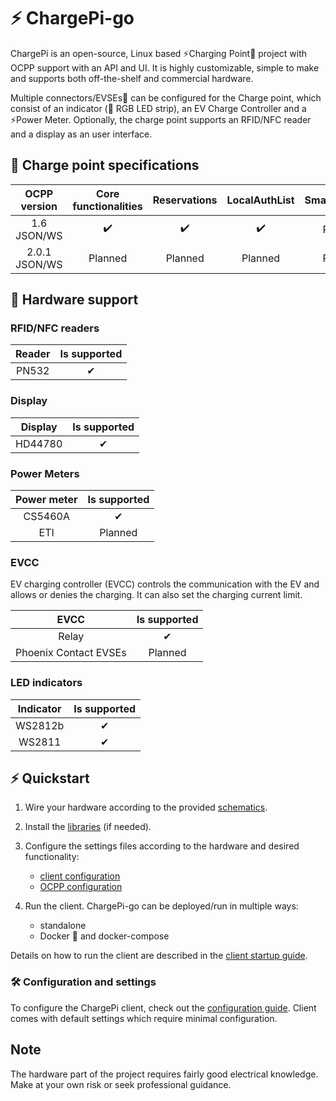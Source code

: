 # ⚡ ChargePi-go

ChargePi is an open-source, Linux based ⚡Charging Point🔌 project with OCPP support with an API and UI.
It is highly customizable, simple to make and supports both off-the-shelf and commercial hardware.

Multiple connectors/EVSEs🔌 can be configured for the Charge point, which consist of an indicator (🚥 RGB LED strip),
an EV Charge Controller and a ⚡Power Meter. Optionally, the charge point supports an RFID/NFC reader and a display as an
user interface.

## 🔌 Charge point specifications

| OCPP version  | Core functionalities | Reservations | LocalAuthList | SmartCharging | FirmwareUpdate |
|:-------------:|:--------------------:|:------------:|:-------------:|:-------------:|:--------------:|
|  1.6 JSON/WS  |          ✔️          |      ✔️      |      ✔️       |    Planned    |       ❌        |
| 2.0.1 JSON/WS |       Planned        |   Planned    |    Planned    |    Planned    |    Planned     |

## 🔌 Hardware support

### RFID/NFC readers

| Reader | Is supported | 
|:------:|:------------:|
| PN532  |      ✔       |

### Display

| Display | Is supported | 
|:-------:|:------------:|
| HD44780 |      ✔       |

### Power Meters

| Power meter | Is supported | 
|:-----------:|:------------:|
|   CS5460A   |      ✔       |
|     ETI     |   Planned    |

### EVCC

EV charging controller (EVCC) controls the communication with the EV and allows or denies the charging. It can also set
the charging current limit.

|         EVCC          | Is supported | 
|:---------------------:|:------------:|
|         Relay         |      ✔       |
| Phoenix Contact EVSEs |   Planned    |

### LED indicators

| Indicator | Is supported | 
|:---------:|:------------:|
|  WS2812b  |      ✔       |
|  WS2811   |      ✔       |

## ⚡ Quickstart

1. Wire your hardware according to the provided [schematics](/docs/getting-started/hardware/hardware-support.md).

2. Install the [libraries](/docs/getting-started/installation/libraries.md) (if needed).

3. Configure the settings files according to the hardware and desired functionality:
    - [client configuration](/docs/getting-started/configuration/configuration.md)
    - [OCPP configuration](/docs/getting-started/configuration/ocpp/ocpp-16.md)

4. Run the client. ChargePi-go can be deployed/run in multiple ways:

    - standalone
    - Docker 🐳 and docker-compose

Details on how to run the client are described in the [client startup guide](docs/getting-started/installation/running-the-client.md).

### 🛠️ Configuration and settings

To configure the ChargePi client, check out the [configuration guide](/docs/getting-started/configuration/configuration.md).
Client comes with default settings which require minimal configuration.

## Note

The hardware part of the project requires fairly good electrical knowledge. Make at your own risk or seek professional
guidance.